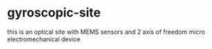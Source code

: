 # gyroscopic-site
this is an optical site with MEMS sensors and 2 axis of freedom micro electromechanical device
